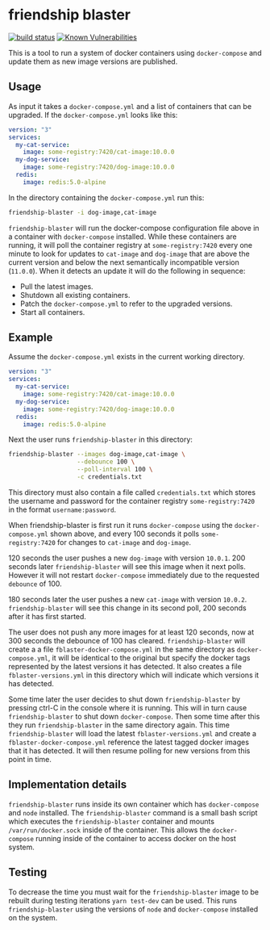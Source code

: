 # friendship blaster

[![build status](https://circleci.com/gh/ohjames/friendship-blaster.png?style=shield)](https://circleci.com/gh/ohjames/friendship-blaster)
[![Known Vulnerabilities](https://snyk.io/test/github/ohjames/friendship-blaster/badge.svg)](https://snyk.io/test/github/ohjames/friendship-blaster)

This is a tool to run a system of docker containers using `docker-compose` and
update them as new image versions are published.

## Usage

As input it takes a `docker-compose.yml` and a list of containers that can be
upgraded. If the `docker-compose.yml` looks like this:

```yaml
version: "3"
services:
  my-cat-service:
    image: some-registry:7420/cat-image:10.0.0
  my-dog-service:
    image: some-registry:7420/dog-image:10.0.0
  redis:
    image: redis:5.0-alpine
```

In the directory containing the `docker-compose.yml` run this:

```bash
friendship-blaster -i dog-image,cat-image
```

`friendship-blaster` will run the docker-compose configuration file above in a
container with `docker-compose` installed. While these containers are running,
it will poll the container registry at `some-registry:7420` every one minute to
look for updates to `cat-image` and `dog-image` that are above the current
version and below the next semantically incompatible version (`11.0.0`). When
it detects an update it will do the following in sequence:

- Pull the latest images.
- Shutdown all existing containers.
- Patch the `docker-compose.yml` to refer to the upgraded versions.
- Start all containers.

## Example

Assume the `docker-compose.yml` exists in the current working directory.

```yaml
version: "3"
services:
  my-cat-service:
    image: some-registry:7420/cat-image:10.0.0
  my-dog-service:
    image: some-registry:7420/dog-image:10.0.0
  redis:
    image: redis:5.0-alpine
```

Next the user runs `friendship-blaster` in this directory:

```bash
friendship-blaster --images dog-image,cat-image \
                   --debounce 100 \
                   --poll-interval 100 \
                   -c credentials.txt
```

This directory must also contain a file called `credentials.txt` which stores
the username and password for the container registry `some-registry:7420` in
the format `username:password`.

When friendship-blaster is first run it runs `docker-compose` using the
`docker-compose.yml` shown above, and every 100 seconds it polls
`some-registry:7420` for changes to `cat-image` and `dog-image`.

120 seconds the user pushes a new `dog-image` with version `10.0.1`. 200
seconds later `friendship-blaster` will see this image when it next polls.
However it will not restart `docker-compose` immediately due to the requested
`debounce` of 100.

180 seconds later the user pushes a new `cat-image` with version `10.0.2`.
`friendship-blaster` will see this change in its second poll, 200 seconds after
it has first started.

The user does not push any more images for at least 120 seconds, now at 300
seconds the debounce of 100 has cleared. `friendship-blaster` will create a a
file `fblaster-docker-compose.yml` in the same directory as
`docker-compose.yml`, it will be identical to the original but specify the
docker tags represented by the latest versions it has detected. It also creates
a file `fblaster-versions.yml` in this directory which will indicate which
versions it has detected.

Some time later the user decides to shut down `friendship-blaster` by pressing
ctrl-C in the console where it is running. This will in turn cause
`friendship-blaster` to shut down `docker-compose`. Then some time after this
they run `friendship-blaster` in the same directory again. This time
`friendship-blaster` will load the latest `fblaster-versions.yml` and create a
`fblaster-docker-compose.yml` reference the latest tagged docker images that it
has detected. It will then resume polling for new versions from this point in
time.

## Implementation details

`friendship-blaster` runs inside its own container which has `docker-compose`
and `node` installed. The `friendship-blaster` command is a small bash script
which executes the `friendship-blaster` container and mounts
`/var/run/docker.sock` inside of the container. This allows the
`docker-compose` running inside of the container to access docker on the host
system.

## Testing

To decrease the time you must wait for the `friendship-blaster` image to be
rebuilt during testing iterations `yarn test-dev` can be used. This runs
`friendship-blaster` using the versions of `node` and `docker-compose`
installed on the system.
